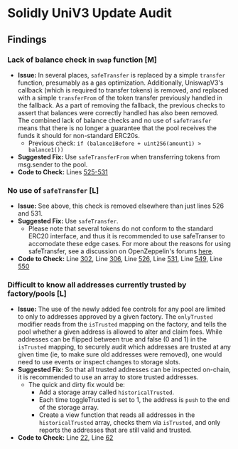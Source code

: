 # Solidly UniV3 Update Audit
## Findings
### Lack of balance check in `swap` function [M]
- **Issue:** In several places, `safeTransfer` is replaced by a simple `transfer` function, presumably as a gas optimization. Additionally, UniswapV3's callback (which is required to transfer tokens) is removed, and replaced with a simple `transferFrom` of the token transfer previously handled in the fallback. As a part of removing the fallback, the previous checks to assert that balances were correctly handled has also been removed. The combined lack of balance checks and no use of `safeTransfer` means that there is no longer a guarantee that the pool receives the funds it should for non-standard ERC20s.
    - Previous check: `if (balance1Before + uint256(amount1) > balance1())`
- **Suggested Fix:** Use `safeTransferFrom` when transferring tokens from msg.sender to the pool.
- **Code to Check:** Lines [525-531](https://github.com/SolidlyV3/v3-core/blob/29c9c3c03c6d6849da7f3e13b488e3175298c9a7/contracts/UniswapV3Pool.sol#L525-L531)


### No use of `safeTransfer` [L]
- **Issue:** See above, this check is removed elsewhere than just lines 526 and 531.
- **Suggested Fix:** Use `safeTransfer`.
    - Please note that several tokens do not conform to the standard ERC20 interface, and thus it is recommended to use safeTranser to accomodate these edge cases. For more about the reasons for using safeTransfer, see a discussion on OpenZeppelin's forums [here](https://forum.openzeppelin.com/t/making-sure-i-understand-how-safeerc20-works/2940).
- **Code to Check:** Line [302](https://github.com/SolidlyV3/v3-core/blob/29c9c3c03c6d6849da7f3e13b488e3175298c9a7/contracts/UniswapV3Pool.sol#L302), Line [306](https://github.com/SolidlyV3/v3-core/blob/29c9c3c03c6d6849da7f3e13b488e3175298c9a7/contracts/UniswapV3Pool.sol#L306), Line [526](https://github.com/SolidlyV3/v3-core/blob/29c9c3c03c6d6849da7f3e13b488e3175298c9a7/contracts/UniswapV3Pool.sol#L526), Line [531](https://github.com/SolidlyV3/v3-core/blob/29c9c3c03c6d6849da7f3e13b488e3175298c9a7/contracts/UniswapV3Pool.sol#L531), Line [549](https://github.com/SolidlyV3/v3-core/blob/29c9c3c03c6d6849da7f3e13b488e3175298c9a7/contracts/UniswapV3Pool.sol#L549), Line [550](https://github.com/SolidlyV3/v3-core/blob/29c9c3c03c6d6849da7f3e13b488e3175298c9a7/contracts/UniswapV3Pool.sol#L550)


### Difficult to know all addresses currently trusted by factory/pools [L]
- **Issue:** The use of the newly added fee controls for any pool are limited to only to addresses approved by a given factory. The `onlyTrusted` modifier reads from the `isTrusted` mapping on the factory, and tells the pool whether a given address is allowed to alter and claim fees. While addresses can be flipped between true and false (0 and 1) in the `isTrusted` mapping, to securely audit which addresses are trusted at any given time (ie, to make sure old addresses were removed), one would need to use events or inspect changes to storage slots.
- **Suggested Fix:** So that all trusted addresses can be inspected on-chain, it is recommended to use an array to store trusted addresses.
    - The quick and dirty fix would be:
        - Add a storage array called `historicalTrusted`.
        - Each time toggleTrusted is set to 1, the address is `push` to the end of the storage array.
        - Create a view function that reads all addresses in the `historicalTrusted` array, checks them via `isTrusted`, and only reports the addresses that are still valid and trusted.
- **Code to Check:** Line [22](https://github.com/SolidlyV3/v3-core/blob/29c9c3c03c6d6849da7f3e13b488e3175298c9a7/contracts/UniswapV3Factory.sol#L22), Line [62](https://github.com/SolidlyV3/v3-core/blob/29c9c3c03c6d6849da7f3e13b488e3175298c9a7/contracts/UniswapV3Factory.sol#L62)
